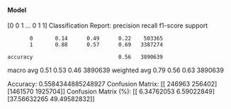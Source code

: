 #### Model
[0 0 1 ... 0 1 1]
Classification Report:
              precision    recall  f1-score   support

           0       0.14      0.49      0.22    503365
           1       0.88      0.57      0.69   3387274

    accuracy                           0.56   3890639
   macro avg       0.51      0.53      0.46   3890639
weighted avg       0.79      0.56      0.63   3890639

Accuracy: 0.5584344885248927
Confusion Matrix:
[[ 246963  256402]
 [1461570 1925704]]
Confusion Matrix (%):
[[ 6.34762053  6.59022849]
 [37.56632265 49.49582832]]
